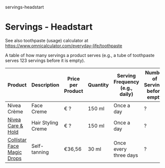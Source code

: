 servings-headstart
# Servings - Headstart

See also toothpaste (usage) calculator at https://www.omnicalculator.com/everyday-life/toothpaste

A table of how many servings a product serves (e.g., a tube of toothpaste serves 123 servings before it is empty).

| Product | Description | Price per Product | Quantity | Serving Frequency (e.g., daily) | Number of Servings before empty | Cost per serving |
| --- | --- | --- | --- | --- | --- | --- |
| Nivea Crème | Face Creme | € ? | 150 ml | Once a day | ? | ? |
| [Nivea Care & Hold](https://user-images.githubusercontent.com/1499433/162688838-9fd08624-d9e8-41b7-a558-1aa8df944af5.jpg) | Hair Styling Creme | € ? | 150 ml | Once a day | ? | ? |
| [Collistar Face Magic Drops](https://user-images.githubusercontent.com/1499433/162688320-03907204-4b13-4371-ab61-130ba871f5bb.jpg) | Self-tanning | €36,56 | 30 ml | Once every three days | ? | ? | 


